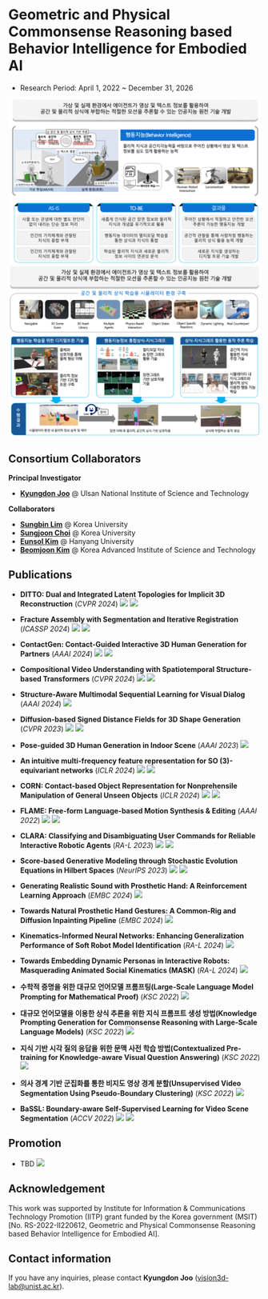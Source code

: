 # Geometric and Physical Commonsense Reasoning based Behavior Intelligence for Embodied AI 
- Research Period: April 1, 2022 ~ December 31, 2026

<img src="../src/Teaser1.png"/>
<img src="../src/Teaser2.png"/>

## Consortium Collaborators
**Principal Investigator**
- [**Kyungdon Joo**](https://unist.info/) @ Ulsan National Institute of Science and Technology

**Collaborators**
- [**Sungbin Lim**](https://www.sungbin-lim.net/) @ Korea University
- [**Sungjoon Choi**](https://sites.google.com/view/sungjoon-choi/home) @ Korea University
- [**Eunsol Kim**](http://hyumllab.hanyang.ac.kr/) @ Hanyang University
- [**Beomjoon Kim**](https://beomjoonkim.github.io/) @ Korea Advanced Institute of Science and Technology 


## Publications
- **DITTO: Dual and Integrated Latent Topologies for Implicit 3D Reconstruction** (*CVPR 2024*) <a href="https://arxiv.org/abs/2403.05005" target="_blank"><img src="https://img.shields.io/badge/link-blue"/></a> <a href="https://github.com/CommonSense-based-Behavior-Intelligence/ditto" target="_blank"><img src="https://img.shields.io/badge/code-gray"/></a>
- **Fracture Assembly with Segmentation and Iterative Registration** (*ICASSP 2024*) <a href="https://ieeexplore.ieee.org/abstract/document/10447659" target="_blank"><img src="https://img.shields.io/badge/link-blue"/></a> <a href="https://github.com/CommonSense-based-Behavior-Intelligence/FRASIER" target="_blank"><img src="https://img.shields.io/badge/code-gray"/></a> 
- **ContactGen: Contact-Guided Interactive 3D Human Generation for Partners** (*AAAI 2024*) <a href="https://arxiv.org/abs/2401.17212" target="_blank"><img src="https://img.shields.io/badge/link-blue"/></a> <a href="https://github.com/CommonSense-based-Behavior-Intelligence/ContactGen" target="_blank"><img src="https://img.shields.io/badge/code-gray"/></a>
- **Compositional Video Understanding with Spatiotemporal Structure-based Transformers** (*CVPR 2024*) <a href="https://openaccess.thecvf.com/content/CVPR2024/html/Yun_Compositional_Video_Understanding_with_Spatiotemporal_Structure-based_Transformers_CVPR_2024_paper.html" target="_blank"><img src="https://img.shields.io/badge/link-blue"/></a> <a href="https://github.com/CommonSense-based-Behavior-Intelligence/ST-GT" target="_blank"><img src="https://img.shields.io/badge/code-gray"/></a>
- **Structure-Aware Multimodal Sequential Learning for Visual Dialog** (*AAAI 2024*) <a href="https://ojs.aaai.org/index.php/AAAI/article/view/25195" target="_blank"><img src="https://img.shields.io/badge/link-blue"/></a> 
- **Diffusion-based Signed Distance Fields for 3D Shape Generation** (*CVPR 2023*) <a href="https://openaccess.thecvf.com/content/CVPR2023/html/Shim_Diffusion-Based_Signed_Distance_Fields_for_3D_Shape_Generation_CVPR_2023_paper.html" target="_blank"><img src="https://img.shields.io/badge/link-blue"/></a> <a href="https://github.com/CommonSense-based-Behavior-Intelligence/SDF-Diffusion" target="_blank"><img src="https://img.shields.io/badge/code-gray"/></a>
- **Pose-guided 3D Human Generation in Indoor Scene** (*AAAI 2023*) <a href="https://ojs.aaai.org/index.php/AAAI/article/view/25195" target="_blank"><img src="https://img.shields.io/badge/link-blue"/></a> 
- **An intuitive multi-frequency feature representation for SO (3)-equivariant networks** (*ICLR 2024*) <a href="https://sites.google.com/view/fer-multifrequency-so3/" target="_blank"><img src="https://img.shields.io/badge/link-blue"/></a> <a href="https://github.com/CommonSense-based-Behavior-Intelligence/FER-multifrequency-so3" target="_blank"><img src="https://img.shields.io/badge/code-gray"/></a>
- **CORN: Contact-based Object Representation for Nonprehensile Manipulation of General Unseen Objects** (*ICLR 2024*) <a href="https://sites.google.com/view/contact-non-prehensile" target="_blank"><img src="https://img.shields.io/badge/link-blue"/></a> <a href="https://github.com/CommonSense-based-Behavior-Intelligence/corn" target="_blank"><img src="https://img.shields.io/badge/code-gray"/></a>
- **FLAME: Free-form Language-based Motion Synthesis & Editing** (*AAAI 2022*) <a href="https://kakaobrain.github.io/flame/" target="_blank"><img src="https://img.shields.io/badge/link-blue"/></a> <a href="https://github.com/CommonSense-based-Behavior-Intelligence/flame" target="_blank"><img src="https://img.shields.io/badge/code-gray"/></a>
- **CLARA: Classifying and Disambiguating User Commands for Reliable Interactive Robotic Agents** (*RA-L 2023*) <a href="https://clararobot.github.io/" target="_blank"><img src="https://img.shields.io/badge/link-blue"/></a> <a href="https://github.com/CommonSense-based-Behavior-Intelligence/CLARA-SaGC-Code" target="_blank"><img src="https://img.shields.io/badge/code-gray"/></a>
- **Score-based Generative Modeling through Stochastic Evolution Equations in Hilbert Spaces** (*NeurIPS 2023*) <a href="https://openreview.net/forum?id=GrElRvXnEj&referrer=%5Bthe%20profile%20of%20Seungwoo%20Kim%5D(%2Fprofile%3Fid%3D~Seungwoo_Kim1)" target="_blank"><img src="https://img.shields.io/badge/link-blue"/></a> <a href="https://github.com/CommonSense-based-Behavior-Intelligence/CLARA-SaGC-Code" target="_blank"><img src="https://img.shields.io/badge/code-gray"/></a>

- **Generating Realistic Sound with Prosthetic Hand: A Reinforcement Learning Approach** (*EMBC 2024*) <a href="https://tmjeong1103.github.io/EMBC2024/" target="_blank"><img src="https://img.shields.io/badge/link-blue"/></a>
- **Towards Natural Prosthetic Hand Gestures: A Common-Rig and Diffusion Inpainting Pipeline** (*EMBC 2024*) <a href="https://kaseungyup.github.io/natural-prosthetic-hand-gestures/" target="_blank"><img src="https://img.shields.io/badge/link-blue"/></a>
- **Kinematics-Informed Neural Networks: Enhancing Generalization Performance of Soft Robot Model Identification** (*RA-L 2024*) <a href="https://ieeexplore.ieee.org/document/10423093" target="_blank"><img src="https://img.shields.io/badge/link-blue"/></a>
- **Towards Embedding Dynamic Personas in Interactive Robots: Masquerading Animated Social Kinematics (MASK)** (*RA-L 2024*) <a href="https://mask-robot.github.io/" target="_blank"><img src="https://img.shields.io/badge/link-blue"/></a>
- **수학적 증명을 위한 대규모 언어모델 프롬프팅(Large-Scale Language Model Prompting for Mathematical Proof)** (*KSC 2022*) <a href="https://www.dbpia.co.kr/pdf/pdfView.do?nodeId=NODE11224548&googleIPSandBox=false&mark=0&minRead=5&ipRange=false&b2cLoginYN=false&icstClss=010000&isPDFSizeAllowed=true&accessgl=Y&language=ko_KR&hasTopBanner=true" target="_blank"><img src="https://img.shields.io/badge/link-blue"/></a>
- **대규모 언어모델을 이용한 상식 추론을 위한 지식 프롬프트 생성 방법(Knowledge Prompting Generation for Commonsense Reasoning with Large-Scale Language Models)** (*KSC 2022*) <a href="https://www.dbpia.co.kr/pdf/pdfView.do?nodeId=NODE11224247&googleIPSandBox=false&mark=0&minRead=5&ipRange=false&b2cLoginYN=false&icstClss=010000&isPDFSizeAllowed=true&accessgl=Y&language=ko_KR&hasTopBanner=true" target="_blank"><img src="https://img.shields.io/badge/link-blue"/></a>
- **지식 기반 시각 질의 응답을 위한 문맥 사전 학습 방법(Contextualized Pre-training for Knowledge-aware Visual Question Answering)** (*KSC 2022*) <a href="https://www.dbpia.co.kr/pdf/pdfView.do?nodeId=NODE11224561" target="_blank"><img src="https://img.shields.io/badge/link-blue"/></a>
- **의사 경계 기반 군집화를 통한 비지도 영상 경계 분할(Unsupervised Video Segmentation Using Pseudo-Boundary Clustering)** (*KSC 2022*) <a href="https://www.dbpia.co.kr/pdf/pdfView.do?nodeId=NODE11224547&googleIPSandBox=false&mark=0&minRead=5&ipRange=false&b2cLoginYN=false&icstClss=010000&isPDFSizeAllowed=true&accessgl=Y&language=ko_KR&hasTopBanner=true" target="_blank"><img src="https://img.shields.io/badge/link-blue"/></a>
- **BaSSL: Boundary-aware Self-Supervised Learning for Video Scene Segmentation** (*ACCV 2022*) <a href="https://openaccess.thecvf.com/content/ACCV2022/html/Mun_BaSSL_Boundary-aware_Self-Supervised_Learning_for_Video_Scene_Segmentation_ACCV_2022_paper.html" target="_blank"><img src="https://img.shields.io/badge/link-blue"/></a> <a href="https://github.com/CommonSense-based-Behavior-Intelligence/bassl" target="_blank"><img src="https://img.shields.io/badge/code-gray"/></a>


## Promotion
- TBD <a href="-" target="_blank"><img src="https://img.shields.io/badge/link-blue"/></a>

## Acknowledgement
This work was supported by Institute for Information & Communications Technology Promotion (IITP) grant funded by the Korea government (MSIT) [No. RS-2022-II220612, Geometric and Physical Commonsense Reasoning based Behavior Intelligence for Embodied AI].

## Contact information
If you have any inquiries, please contact **Kyungdon Joo** (vision3d-lab@unist.ac.kr).
